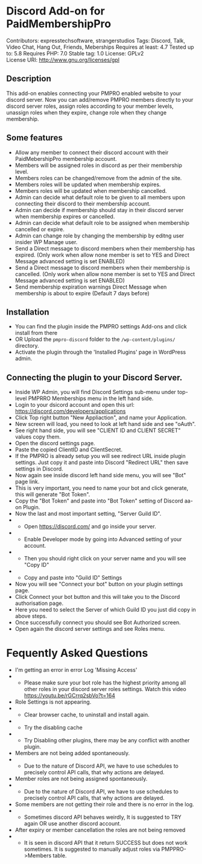 # Discord Add-on for PaidMembershipPro
Contributors: expresstechsoftware, strangerstudios
Tags: Discord, Talk, Video Chat, Hang Out, Friends, Meberships
Requires at least: 4.7
Tested up to: 5.8
Requires PHP: 7.0
Stable tag: 1.0
License: GPLv2  
License URI: http://www.gnu.org/licenses/gpl  
## Description
This add-on enables connecting your PMPRO enabled website to your discord server. Now you can add/remove PMPRO members directly to your discord server roles, assign roles according to your member levels, unassign roles when they expire, change role when they change membership.

## Some features
- Allow any member to connect their discord account with their PaidMebershipPro membership account. 
- Members will be assigned roles in discord as per their membership level.
- Members roles can be changed/remove from the admin of the site.
- Members roles will be updated when membership expires.
- Members roles will be updated when membership cancelled.
- Admin can decide what default role to be given to all members upon connecting their discord to their membership account.
- Admin can decide if membership should stay in their discord server when membership expires or cancelled.
- Admin can decide what default role to be assigned when membership cancelled or expire.
- Admin can change role by changing the membership by editng user insider WP Manage user.
- Send a Direct message to discord members when their membership has expired. (Only work when allow none member is set to YES and Direct Message advanced setting is set ENABLED)
- Send a Direct message to discord members when their membership is cancelled. (Only work when allow none member is set to YES and Direct Message advanced setting is set ENABLED)
- Send membership expiration warnings Direct Message when membership is about to expire (Default 7 days before)
## Installation
- You can find the plugin inside the PMPRO settings Add-ons and click install from there
- OR Upload the `pmpro-discord` folder to the `/wp-content/plugins/` directory.
- Activate the plugin through the 'Installed Plugins' page in WordPress admin.

## Connecting the plugin to your Discord Server.
- Inside WP Admin, you will find Discord Settings sub-menu under top-level PMPRRO Memberships menu in the left hand side.
- Login to your dsicord account and open this url: https://discord.com/developers/applications
- Click Top right button "New Appliaction", and name your Application.
- New screen will load, you need to look at left hand side and see "oAuth".
- See right hand side, you will see "CLIENT ID and CLIENT SECRET" values copy them.
- Open the discord settings page.
- Paste the copied ClientID and ClientSecret.
- If the PMPRO is already setup you will see redirect URL inside plugin settings. Just copy it and paste into Discord "Redirect URL" then save settings in Discord.
- Now again see inside discord left hand side menu, you will see "Bot" page link.
- This is very important, you need to name your bot and click generate, this will generate "Bot Token".
- Copy the "Bot Token" and paste into "Bot Token" setting of Discord aa-on Plugin.
- Now the last and most important setting, "Server Guild ID".
- - Open https://discord.com/ and go inside your server.
- - Enable Developer mode by going into Advanced setting of your account.
- - Then you should right click on your server name and you will see "Copy ID"
- - Copy and paste into "Guild ID" Settings
- Now you will see "Connect your bot" button on your plugin settings page.
- Click Connect your bot button and this will take you to the Discord authorisation page.
- Here you need to select the Server of which Guild ID you just did copy in above steps.
- Once successfully connect you should see Bot Authorized screen.
- Open again the discord server settings and see Roles menu.

# Fequently Asked Questions
- I'm getting an error in error Log 'Missing Access'
- - Please make sure your bot role has the highest priority among all other roles in your discord server roles settings. Watch this video https://youtu.be/rGCrrq2sbVo?t=164
- Role Settings is not appearing.
- - Clear browser cache, to uninstall and install again.
- - Try the disabling cache
- - Try Disabling other plugins, there may be any conflict with another plugin.
- Members are not being added spontaneously. 
- - Due to the nature of Discord API, we have to use schedules to precisely control API calls, that why actions are delayed. 
- Member roles are not being assigned spontaneously.
- - Due to the nature of Discord API, we have to use schedules to precisely control API calls, that why actions are delayed. 
- Some members are not getting their role and there is no error in the log.
- - Sometimes discord API behaves weirdly, It is suggested to TRY again OR use another discord account.
- After expiry or member cancellation the roles are not being removed
- - It is seen in discord API that it return SUCCESS but does not work sometimes. It is suggested to manually adjust roles via PMPPRO->Members table.
